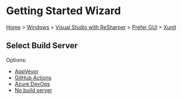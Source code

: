 <!--
GENERATED FILE - DO NOT EDIT
This file was generated by [MarkdownSnippets](https://github.com/SimonCropp/MarkdownSnippets).
Source File: /docs/mdsource/wiz/Windows_VisualStudioWithReSharper_Gui_xUnit.source.md
To change this file edit the source file and then run MarkdownSnippets.
-->

# Getting Started Wizard

[Home](/docs/wiz/readme.md) > [Windows](Windows.md) > [Visual Studio with ReSharper](Windows_VisualStudioWithReSharper.md) > [Prefer GUI](Windows_VisualStudioWithReSharper_Gui.md) > [Xunit](Windows_VisualStudioWithReSharper_Gui_Xunit.md)

## Select Build Server

Options:
 * [AppVeyor](Windows_VisualStudioWithReSharper_Gui_Xunit_AppVeyor.md)
 * [GitHub Actions](Windows_VisualStudioWithReSharper_Gui_Xunit_GitHubActions.md)
 * [Azure DevOps](Windows_VisualStudioWithReSharper_Gui_Xunit_AzureDevOps.md)
 * [No build server](Windows_VisualStudioWithReSharper_Gui_Xunit_None.md)

